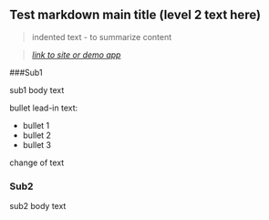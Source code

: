 ## Test markdown main title (level 2 text here)

> indented text - to summarize content

> _[link to site or demo app](http://www.dlgsoftware.com)_


###Sub1  

sub1 body text 

bullet lead-in text:
* bullet 1
* bullet 2
* bullet 3

change of text 


### Sub2

sub2 body text
 
